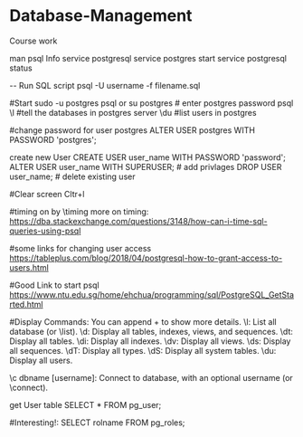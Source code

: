 # Database-Management
Course work

man psql
Info
service postgresql
service postgres start
service postgresql status

-- Run SQL script
psql -U username -f filename.sql

#Start
sudo -u postgres psql
or 
su postgres # enter postgres password
psql
\\l #tell the databases in postgres server
\du #list users in postgres

#change password for user postgres
ALTER USER postgres WITH PASSWORD 'postgres';

create new User
CREATE USER user_name WITH PASSWORD 'password';
ALTER USER user_name WITH SUPERUSER; # add privlages
DROP USER user_name; # delete existing user

#Clear screen
Cltr+l

#timing on by 
\timing
more on timing:
https://dba.stackexchange.com/questions/3148/how-can-i-time-sql-queries-using-psql

#some links for changing user access
https://tableplus.com/blog/2018/04/postgresql-how-to-grant-access-to-users.html

#Good Link to start psql
https://www.ntu.edu.sg/home/ehchua/programming/sql/PostgreSQL_GetStarted.html


#Display Commands: You can append + to show more details.
\l: List all database (or \list).
\d: Display all tables, indexes, views, and sequences.
\dt: Display all tables.
\di: Display all indexes.
\dv: Display all views.
\ds: Display all sequences.
\dT: Display all types.
\dS: Display all system tables.
\du: Display all users.


\c dbname [username]: Connect to database, with an optional username (or \connect).

get User table
SELECT * FROM pg_user;

#Interesting!:
SELECT rolname FROM pg_roles;
